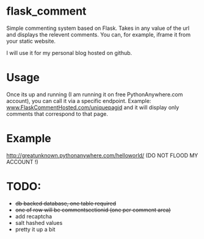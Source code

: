 # flask_comment

Simple commenting system based on Flask. Takes in any value of the url and displays the relevent comments. You can, for example, iframe it from your static website.

I will use it for my personal blog hosted on github.

# Usage

Once its up and running (I am running it on free PythonAnywhere.com account), you can call it via a specific endpoint.
Example:
www.FlaskCommentHosted.com/uniquepagid and it will display only comments that correspond to that page.

# Example
http://greatunknown.pythonanywhere.com/helloworld/
(DO NOT FLOOD MY ACCOUNT !)

# TODO:
- ~~db backed database, one table required~~
- ~~one of row will be commentsectionid (one per comment area)~~
- add recaptcha
- salt hashed values
- pretty it up a bit
